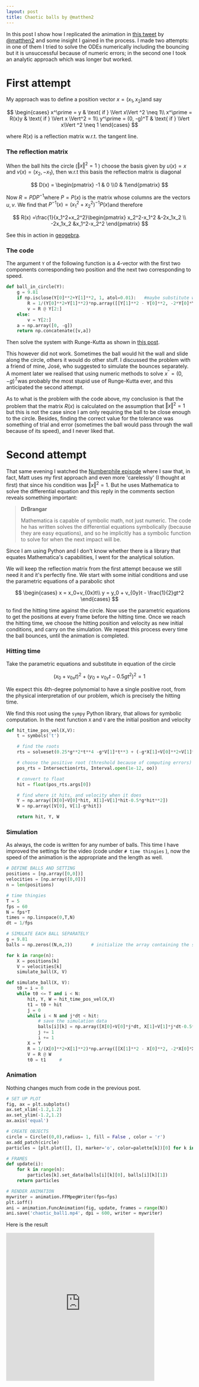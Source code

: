 ```yaml
---
layout: post
title: Chaotic balls by @matthen2
---
```


In this post I show how I replicated the animation in [this tweet](https://twitter.com/matthen2/status/1393588039742590978) by [@matthen2](https://twitter.com/matthen2) and some insight I gained in the process. I made two attempts: in one of them I tried to solve the ODEs numerically including the bouncing but it is unsuccessful because of numeric errors; in the second one  I took an analytic approach which was longer but worked.

# First attempt

My approach was to define a position vector $x = (x_1, x_2)$​​​ and say


$$
\begin{cases}
x^\prime = y & \text{ if } \Vert x\Vert ^2 \neq 1\\
x^\prime = R(x)y & \text{ if } \Vert x \Vert^2 = 1\\
y^\prime = (0, -g)^T &  \text{ if } \Vert x\Vert ^2 \neq 1
\end{cases}
$$


where $R(x)$​​​​​​​ is a reflection matrix w.r.t. the tangent line. 

### The reflection matrix

When the ball hits the circle ($\Vert x \Vert ^2 = 1$​​​​​​​​​ ) choose the basis​ given by $u(x) = x$​​​​ and $v(x)=(x_2,-x_1)$​​​​​​​​​​​​, then w.r.t this basis the reflection matrix is diagonal


$$
D(x) = \begin{pmatrix} -1 & 0 \\0 & 1\end{pmatrix}
$$


Now $R = PDP^{-1}$​​​ where $P=P(x)$​​​ is the matrix whose columns are the vectors $u,v$​​​. We find that $P^{-1}(x) = (x_1^2+x_2^2)^{-1}P(x)$​​​ and therefore


$$
R(x) =\frac{1}{x_1^2+x_2^2}\begin{pmatrix} x_2^2-x_1^2 &-2x_1x_2 \\ -2x_1x_2 &x_1^2-x_2^2 \end{pmatrix}
$$



See this in action in [geogebra](https://www.geogebra.org/calculator/sardxdmd).

### The code

The argument `Y` of the following function is a 4-vector with the first two components corresponding two position and the next two corresponding to speed.

```python
def ball_in_circle(Y):
    g = 9.81
    if np.isclose(Y[0]**2+Y[1]**2, 1, atol=0.01):	#maybe substitute with Y[0]**2+Y[1]**2 >= 1
        R = 1/(Y[0]**2+Y[1]**2)*np.array([[Y[1]**2 - Y[0]**2, -2*Y[0]*Y[1]], [-2*Y[0]*Y[1], Y[0]**2 - Y[1]**2]])
        v = R @ Y[2:]
    else:
        v = Y[2:]
    a = np.array([0, -g])
    return np.concatenate([v,a])
```

Then solve the system with Runge-Kutta as shown in [this post](https://mathstache.com/2021/07/14/two-body-problem/).

This however did not work. Sometimes the ball would hit the wall and slide along the circle, others it would do other stuff. I discussed the problem with a friend of mine, José, who suggested to simulate the bounces separately. A moment later we realised that using numeric methods to solve $x^{\prime \prime} = (0, -g)^T$​ was probably the most stupid use of Runge-Kutta ever, and this anticipated the second attempt.

As to what is the problem with the code above, my conclusion is that the problem that the matrix $R(x)$ is calculated on the assumption that $\Vert x\Vert^2 = 1$​ but this is not the case since I am only requiring the ball to be close enough to the circle. Besides, finding the correct value for the tolerance was something of trial and error (sometimes the ball would pass through the wall because of its speed), and I never liked that.

# Second attempt

That same evening I watched the [Numberphile episode](https://www.youtube.com/watch?v=6z4qRhpBIyA) where I saw that, in fact, Matt uses my first approach and even more 'carelessly' (I thought at first) that since his condition was $\Vert x \Vert^2 =1$​​. But he uses Mathematica to solve the differential equation and this reply in the comments section reveals something important:

> **DrBrangar**
>
> Mathematica is capable of symbolic math, not just numeric. The code he has written solves the differential equations symbolically (because they are easy equations), and so he implicitly has a symbolic function to solve for when the next impact will be. 

Since I am using Python and I don't know whether there is a library that equates Mathematica's capabilities, I went for the analytical solution. 

We will keep the reflection matrix from the first attempt because we still need it and it's perfectly fine. We start with some initial conditions and use the parametric equations of a parabolic shot 


$$
\begin{cases}
x = x_0+v_{0x}t\\
y = y_0 + v_{0y}t - \frac{1}{2}gt^2
\end{cases}
$$



to find the hitting time against the circle. Now use the parametric equations to get the positions at every frame before the hitting time. Once we reach the hitting time, we choose the hitting position and velocity as new initial conditions, and carry on the simulation. We repeat this process every time the ball bounces, until the animation is completed.

### Hitting time

Take the parametric equations and substitute in equation of the circle



$$
(x_0+v_{0x}t)^2+ (y_0 + v_{0y}t - 0.5gt^2)^2 = 1
$$



We expect this 4th-degree polynomial to have a single positive root, from the physical interpretation of our problem, which is precisely the hitting time.

We find this root using the `sympy` Python library, that allows for symbolic computation. In the next function `X` and `V` are the initial position and velocity

```python
def hit_time_pos_vel(X,V):
    t = symbols('t')

    # find the roots
    rts = solveset(0.25*g**2*t**4 -g*V[1]*t**3 + (-g*X[1]+V[0]**2+V[1]**2)*t**2+(X[0]*V[0]+X[1]*V[1])*2*t+X[0]**2+X[1]**2 -1, t)

    # choose the positive root (threshold because of computing errors)
    pos_rts = Intersection(rts, Interval.open(1e-12, oo))

    # convert to float
    hit = float(pos_rts.args[0])

    # find where it hits, and velocity when it does
    Y = np.array([X[0]+V[0]*hit, X[1]+V[1]*hit-0.5*g*hit**2])
    W = np.array([V[0], V[1]-g*hit])

    return hit, Y, W

```



### Simulation

As always, the code is written for any number of balls. This time I have improved the settings for the video (code under `# time thingies` ), now the speed of the animation is the appropriate and the length as well.

```python
# DEFINE BALLS AND SETTING
positions = [np.array([0,0])]
velocities = [np.array([0,0])]
n = len(positions)

# time thingies
T = 5       
fps = 60
N = fps*T    
times = np.linspace(0,T,N)
dt = 1/fps

# SIMULATE EACH BALL SEPARATELY
g = 9.81
balls = np.zeros((N,n,2))		# initialize the array containing the simulation data

for k in range(n):
    X = positions[k]
    V = velocities[k]
    simulate_ball(X, V)
```



```python
def simulate_ball(X, V):
    t0 = i = 0
    while t0 <= T and i < N:
        hit, Y, W = hit_time_pos_vel(X,V)
        t1 = t0 + hit
        j = 0
        while i < N and j*dt < hit:
            # save the simulation data
            balls[i][k] = np.array([X[0]+V[0]*j*dt, X[1]+V[1]*j*dt-0.5*g*(j*dt)**2])
            j += 1
            i += 1 
        X = Y
        R = 1/(X[0]**2+X[1]**2)*np.array([[X[1]**2 - X[0]**2, -2*X[0]*X[1]], [-2*X[0]*X[1], X[0]**2 - X[1]**2]])
        V = R @ W
        t0 = t1		#
```



### Animation

Nothing changes much from code in the previous post.

```python
# SET UP PLOT
fig, ax = plt.subplots()
ax.set_xlim(-1.2,1.2)
ax.set_ylim(-1.2,1.2)
ax.axis('equal')

# CREATE OBJECTS
circle = Circle((0,0),radius= 1, fill = False , color = 'r')
ax.add_patch(circle)
particles = [plt.plot([], [], marker='o', color=palette[k])[0] for k in range(n)]

# FRAMES
def update(i):
    for k in range(n):
        particles[k].set_data(balls[i][k][0], balls[i][k][1])
    return particles

# RENDER ANIMATION
mywriter = animation.FFMpegWriter(fps=fps)
plt.ioff()
ani = animation.FuncAnimation(fig, update, frames = range(N))
ani.save('chaotic_ball1.mp4', dpi = 600, writer = mywriter)
```



Here is the result

<iframe width="400" height="400" src="https://www.youtube.com/embed/tef2pTLeSfA" title="YouTube video player" frameborder="0" allow="accelerometer; autoplay; clipboard-write; encrypted-media; gyroscope; picture-in-picture" allowfullscreen></iframe>